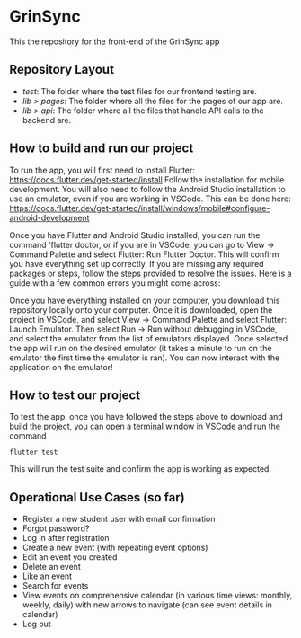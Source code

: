 # GrinSync
This the repository for the front-end of the GrinSync app

## Repository Layout
- *test*: The folder where the test files for our frontend testing are. 
- *lib > pages*: The folder where all the files for the pages of our app are. 
- *lib > api*: The folder where all the files that handle API calls to the backend are. 

## How to build and run our project

To run the app, you will first need to install Flutter: https://docs.flutter.dev/get-started/install
Follow the installation for mobile development.
You will also need to follow the Android Studio installation to use an emulator, even if you are working in VSCode.
This can be done here: https://docs.flutter.dev/get-started/install/windows/mobile#configure-android-development

Once you have Flutter and Android Studio installed, you can run the command 'flutter doctor, or if you are in VSCode, you can go to View -> Command Palette and select Flutter: Run Flutter Doctor.
This will confirm you have everything set up correctly. If you are missing any required packages or steps, follow the steps provided to resolve the issues. Here is a guide with a few common errors you might come across: 

Once you have everything installed on your computer, you download this repository locally onto your computer.
Once it is downloaded, open the project in VSCode, and select View -> Command Palette and select Flutter: Launch Emulator.
Then select Run -> Run without debugging in VSCode, and select the emulator from the list of emulators displayed. Once selected the app will run on the desired emulator (it takes a minute to run on the emulator the first time the emulator is ran). You can now interact with the application on the emulator!

## How to test our project

To test the app, once you have followed the steps above to download and build the project, you can open a terminal window in VSCode and run the command
```shell
flutter test
```
This will run the test suite and confirm the app is working as expected.

## Operational Use Cases (so far) ## 
- Register a new student user with email confirmation
- Forgot password?
- Log in after registration
- Create a new event (with repeating event options)
- Edit an event you created
- Delete an event
- Like an event
- Search for events
- View events on comprehensive calendar (in various time views: monthly, weekly, daily) with new arrows to navigate (can see event details in calendar)
- Log out

